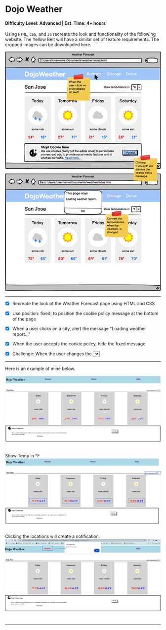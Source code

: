 # Dojo Weather


#### Difficulty Level: Advanced | Est. Time: 4+ hours

Using `HTML`, `CSS`, and `JS` recreate the look and functionality of the following website. The Yellow Belt will have a similar set of feature requirements. The cropped images can be downloaded here.

![alt text](image.png)

<hr/>

- [x] Recreate the look of the Weather Forecast page using HTML and CSS

- [x] Use position: fixed; to position the cookie policy message at the bottom of the page

- [x] When a user clicks on a city, alert the message "Loading weather report..."

- [x] When the user accepts the cookie policy, hide the fixed message

- [x] Challenge: When the user changes the <select> convert the temperatures from Celsius to Fahrenheit.


<hr/>

Here is an example of mine below.

![alt text](image-1.png)

Show Temp in °F
![alt text](image-2.png)

Clicking the locations will create a notification.
![alt text](image-3.png)

<hr/>